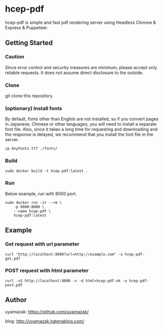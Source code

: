 # hcep-pdf

hcep-pdf is simple and fast pdf rendering server using Headless Chrome & Express & Puppeteer.


## Getting Started

### Caution
Since error control and security measures are minimum, please accept only reliable requests. It does not assume direct disclosure to the outside.


### Clone
git clone this repository.


### (optionary) Install fonts
By default, fonts other than English are not installed, so if you convert pages in Japanese, Chinese or other languages, you will need to install a separate font file. Also, since it takes a long time for requesting and downloading and the response is delayed, we recommend that you install the font file in the server.


```
cp AnyFonts.ttf ./fonts/
```

### Build

```
sudo docker build -t hcep-pdf:latest .
```

### Run

Below example, run with 8000 port.
```
sudo docker run -it --rm \
    -p 8000:8000 \
    --name hcep-pdf \
    hcep-pdf:latest
```

## Example

### Get request with url parameter

```
curl "http://localhost:8000?url=http://example.com" -o hcep-pdf-get.pdf
```

### POST request with html parameter

```
curl -sS http://localhost:8000 -v -d html=hcep-pdf-ok -o hcep-pdf-post.pdf
```

## Author
uyamazak: https://github.com/uyamazak/

blog: http://uyamazak.hatenablog.com/
